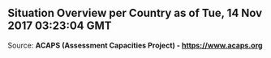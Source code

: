 ## Situation Overview per Country as of Tue, 14 Nov 2017 03:23:04 GMT

Source: **ACAPS (Assessment Capacities Project) - https://www.acaps.org**